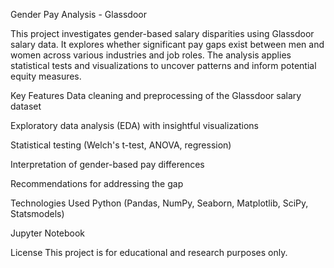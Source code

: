 Gender Pay Analysis - Glassdoor

This project investigates gender-based salary disparities using Glassdoor salary data. It explores whether significant pay gaps exist between men and women across various industries and job roles. The analysis applies statistical tests and visualizations to uncover patterns and inform potential equity measures.

Key Features
Data cleaning and preprocessing of the Glassdoor salary dataset

Exploratory data analysis (EDA) with insightful visualizations

Statistical testing (Welch's t-test, ANOVA, regression)

Interpretation of gender-based pay differences

Recommendations for addressing the gap

Technologies Used
Python (Pandas, NumPy, Seaborn, Matplotlib, SciPy, Statsmodels)

Jupyter Notebook

License
This project is for educational and research purposes only.


